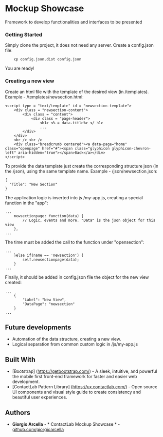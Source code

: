 # Mockup Showcase

Framework to develop functionalities and interfaces to be presented

### Getting Started

Simply clone the project, it does not need any server.
Create a config.json file:
```
    cp config.json.dist config.json
```
You are ready!

### Creating a new view

Create an html file with the template of the desired view (in /templates).
Example - /templates/newsection.html:

```
<script type = "text/template" id = "newsection-template">
    <div class = "newsection-content">
        <div class = "content">
            <div class = "page-header">
                <h1> <% = data.title%> </ h1>
                ...
        </div>
    </div>
    <br /> <br />
    <div class="breadcrumb centered"><a data-page="home" class="openpage" href="#"><span class="glyphicon glyphicon-chevron-left" aria-hidden="true"></span>Back</a></div>
</script>
```

To provide the data template just create the corresponding structure json (in the /json), using the same template name.
Example - /json/newsection.json:

```
{
  "Title": "New Section"
}
```

The application logic is inserted into js /my-app.js, creating a special function in the "app":

```
...
    newsectionpage: function(data) {
        // Logic, events and more. "Data" is the json object for this view
    },
...
```

The time must be added the call to the function under "opensection":

```
...
    }else if(name == 'newsection') {
        self.newsectionpage(data);
    }
...
```

Finally, it should be added in config.json file the object for the new view created:

```
...
    {
        "Label": "New View",
        "DataPage": "newsection"
    }
...
```

## Future developments

* Automation of the data structure, creating a new view.
* Logical separation from common custom logic in /js/my-app.js

## Built With

* [Bootstrap] (https://getbootstrap.com/) - A sleek, intuitive, and powerful the mobile first front-end framework for faster and easier web development.
* [ContactLab Pattern Library] (https://ux.contactlab.com/) - Open source UI components and visual style guide to create consistency and beautiful user experiences.

## Authors

* **Giorgio Arcella** - * ContactLab Mockup Showcase * - [github.com/giorgioarcella](https://github.com/giorgioarcella)